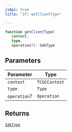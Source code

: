 ```yaml
---
jsApi: true
title: "[F] getClientType"

---
```

```ts
function getClientType(
   context, 
   type, 
   operation?): SdkType
```

## Parameters

| Parameter | Type |
| ------ | ------ |
| `context` | `TCGCContext` |
| `type` | `Type` |
| `operation`? | `Operation` |

## Returns

[`SdkType`](../type-aliases/SdkType.md)
